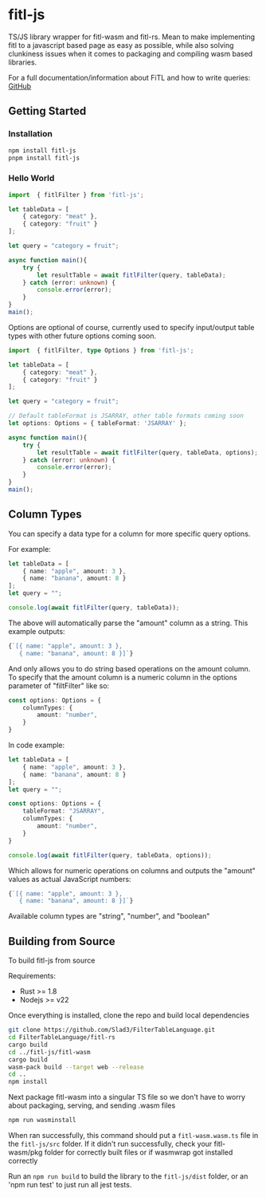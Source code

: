 # fitl-js

TS/JS library wrapper for fitl-wasm and fitl-rs. Mean to make implementing fitl to a javascript based page as easy as possible, while also solving clunkiness issues when it comes to packaging and compiling wasm based libraries.

For a full documentation/information about FiTL and how to write
queries: [GitHub](https://github.com/Slad3/FilterTableLanguage)

## Getting Started

### Installation

```bash
npm install fitl-js
pnpm install fitl-js
```

### Hello World

```typescript
import  { fitlFilter } from 'fitl-js';

let tableData = [
    { category: "meat" },
    { category: "fruit" }
];

let query = "category = fruit";

async function main(){
    try {
        let resultTable = await fitlFilter(query, tableData);
    } catch (error: unknown) {
        console.error(error);
    }
}
main();
```

Options are optional of course, currently used to specify input/output table types with other future options coming soon.

```typescript
import  { fitlFilter, type Options } from 'fitl-js';

let tableData = [
    { category: "meat" },
    { category: "fruit" }
];

let query = "category = fruit";

// Default tableFormat is JSARRAY, other table formats coming soon
let options: Options = { tableFormat: 'JSARRAY' };

async function main(){
    try {
        let resultTable = await fitlFilter(query, tableData, options);
    } catch (error: unknown) {
        console.error(error);
    }
}
main();
```

## Column Types

 You can specify a data type for a column for more specific query options.

 For example:

```typescript
let tableData = [
    { name: "apple", amount: 3 },
    { name: "banana", amount: 8 }
];
let query = "";

console.log(await fitlFilter(query, tableData));
```

 The above will automatically parse the "amount" column as a string. This example outputs:

```typescript
{`[{ name: "apple", amount: 3 },
   { name: "banana", amount: 8 }]`}
```

And only allows you to do string based operations on the amount column. To specify that the
amount column is a numeric column in the options parameter of "filtFilter" like so:

```typescript
const options: Options = {
    columnTypes: {
        amount: "number",
    }
}
```

In code example:

```typescript
let tableData = [
    { name: "apple", amount: 3 },
    { name: "banana", amount: 8 }
];
let query = "";

const options: Options = {
    tableFormat: "JSARRAY",
    columnTypes: {
        amount: "number",
    }
}

console.log(await fitlFilter(query, tableData, options));
```

  Which allows for numeric operations on columns and outputs the "amount" values as actual
  JavaScript numbers:

```typescript
{`[{ name: "apple", amount: 3 },
   { name: "banana", amount: 8 }]`}
```

Available column types are "string", "number", and "boolean"

## Building from Source

To build fitl-js from source

Requirements:

- Rust >= 1.8
- Nodejs >= v22

Once everything is installed, clone the repo and build local dependencies

```bash
git clone https://github.com/Slad3/FilterTableLanguage.git
cd FilterTableLanguage/fitl-rs
cargo build
cd ../fitl-js/fitl-wasm
cargo build
wasm-pack build --target web --release
cd ..
npm install
```

Next package fitl-wasm into a singular TS file so we don't have to worry about packaging, serving, and sending .wasm files

```bash
npm run wasminstall
```

When ran successfully, this command should put a `fitl-wasm.wasm.ts` file in the `fitl-js/src` folder. If it didn't run successfully, check your fitl-wasm/pkg folder for correctly built files or if wasmwrap got installed correctly

Run an `npm run build` to build the library to the `fitl-js/dist` folder, or an 'npm run test' to just run all jest tests.
